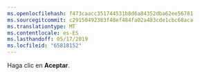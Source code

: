 ```yaml
---
ms.openlocfilehash: f473caacc351744531b8d6a84352dba62ee56781
ms.sourcegitcommit: c29150492383f48ef484fa02a483cde1cbc68aca
ms.translationtype: MT
ms.contentlocale: es-ES
ms.lasthandoff: 05/17/2019
ms.locfileid: "65818152"
---
```

Haga clic en **Aceptar**.
